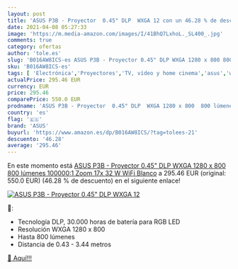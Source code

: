 ```yaml
---
layout: post
title: 'ASUS P3B - Proyector  0.45" DLP  WXGA 12 con un 46.28 % de descuento'
date: 2021-04-08 05:27:33
image: 'https://m.media-amazon.com/images/I/41BhQ7LxhoL._SL400_.jpg'
comments: true
category: ofertas
author: 'tole.es'
slug: 'B016AW8ICS-es ASUS P3B - Proyector 0.45" DLP WXGA 1280 x 800 800 lúmenes...'
sku: 'B016AW8ICS-es'
tags: [ 'Electrónica','Proyectores','TV, vídeo y home cinema','asus','wifi', ]
actualPrice: 295.46 EUR
currency: EUR
price: 295.46
comparePrice: 550.0 EUR
prodname: 'ASUS P3B - Proyector  0.45" DLP  WXGA 1280 x 800  800 lúmenes  100000:1  Zoom 17x  32 W  WiFi   Blanco'
country: 'es'
flag: '🇪🇸'
brand: 'ASUS'
buyurl: 'https://www.amazon.es/dp/B016AW8ICS/?tag=tolees-21'
descuento: '46.28'
average: '295.46'
---
```


En este momento está [ASUS P3B - Proyector  0.45" DLP  WXGA 1280 x 800  800 lúmenes  100000:1  Zoom 17x  32 W  WiFi   Blanco](https://www.amazon.es/dp/B016AW8ICS/?tag=tolees-21) a 295.46 EUR (original: 550.0 EUR) (46.28 %  de descuento) en el siguiente enlace!

[![ASUS P3B - Proyector  0.45" DLP  WXGA 12](https://m.media-amazon.com/images/I/41BhQ7LxhoL._SL400_.jpg)](https://www.amazon.es/dp/B016AW8ICS/?tag=tolees-21)

🔎:

- Tecnología DLP, 30.000 horas de batería para RGB LED
- Resolución WXGA 1280 x 800
- Hasta 800 lúmenes
- Distancia de 0.43 - 3.44 metros

[🛒 Aquí!!!](https://www.amazon.es/dp/B016AW8ICS/?tag=tolees-21)
